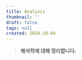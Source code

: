 ```yaml
---
title: Analysis
thumbnail: ''
draft: false
tags: null
created: 2024-10-04
---
```



 > 
 > **해석학에 대해 정리합니다.**
